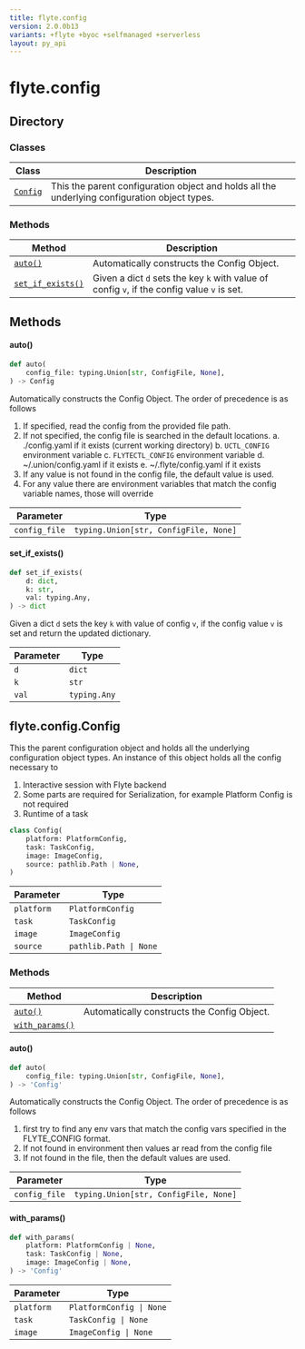 ```yaml
---
title: flyte.config
version: 2.0.0b13
variants: +flyte +byoc +selfmanaged +serverless
layout: py_api
---
```


# flyte.config

## Directory

### Classes

| Class | Description |
|-|-|
| [`Config`](.././flyte.config#flyteconfigconfig) | This the parent configuration object and holds all the underlying configuration object types. |

### Methods

| Method | Description |
|-|-|
| [`auto()`](#auto) | Automatically constructs the Config Object. |
| [`set_if_exists()`](#set_if_exists) | Given a dict ``d`` sets the key ``k`` with value of config ``v``, if the config value ``v`` is set. |


## Methods

#### auto()

```python
def auto(
    config_file: typing.Union[str, ConfigFile, None],
) -> Config
```
Automatically constructs the Config Object. The order of precedence is as follows
  1. If specified, read the config from the provided file path.
  2. If not specified, the config file is searched in the default locations.
        a. ./config.yaml if it exists  (current working directory)
        b. `UCTL_CONFIG` environment variable
        c. `FLYTECTL_CONFIG` environment variable
        d. ~/.union/config.yaml if it exists
        e. ~/.flyte/config.yaml if it exists
3. If any value is not found in the config file, the default value is used.
4. For any value there are environment variables that match the config variable names, those will override



| Parameter | Type |
|-|-|
| `config_file` | `typing.Union[str, ConfigFile, None]` |

#### set_if_exists()

```python
def set_if_exists(
    d: dict,
    k: str,
    val: typing.Any,
) -> dict
```
Given a dict ``d`` sets the key ``k`` with value of config ``v``, if the config value ``v`` is set
and return the updated dictionary.


| Parameter | Type |
|-|-|
| `d` | `dict` |
| `k` | `str` |
| `val` | `typing.Any` |

## flyte.config.Config

This the parent configuration object and holds all the underlying configuration object types. An instance of
this object holds all the config necessary to

1. Interactive session with Flyte backend
2. Some parts are required for Serialization, for example Platform Config is not required
3. Runtime of a task


```python
class Config(
    platform: PlatformConfig,
    task: TaskConfig,
    image: ImageConfig,
    source: pathlib.Path | None,
)
```
| Parameter | Type |
|-|-|
| `platform` | `PlatformConfig` |
| `task` | `TaskConfig` |
| `image` | `ImageConfig` |
| `source` | `pathlib.Path \| None` |

### Methods

| Method | Description |
|-|-|
| [`auto()`](#auto) | Automatically constructs the Config Object. |
| [`with_params()`](#with_params) |  |


#### auto()

```python
def auto(
    config_file: typing.Union[str, ConfigFile, None],
) -> 'Config'
```
Automatically constructs the Config Object. The order of precedence is as follows
  1. first try to find any env vars that match the config vars specified in the FLYTE_CONFIG format.
  2. If not found in environment then values ar read from the config file
  3. If not found in the file, then the default values are used.



| Parameter | Type |
|-|-|
| `config_file` | `typing.Union[str, ConfigFile, None]` |

#### with_params()

```python
def with_params(
    platform: PlatformConfig | None,
    task: TaskConfig | None,
    image: ImageConfig | None,
) -> 'Config'
```
| Parameter | Type |
|-|-|
| `platform` | `PlatformConfig \| None` |
| `task` | `TaskConfig \| None` |
| `image` | `ImageConfig \| None` |

